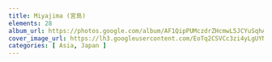 ```yaml
---
title: Miyajima (宮島)
elements: 28
album_url: https://photos.google.com/album/AF1QipPUMczdrZHcmwL5JCYuSqhA1ftNsh3RHd9bfil3
cover_image_url: https://lh3.googleusercontent.com/EoTq2CSVCc3zi4yLgUYNH14aYUnBOkoSxb7FXCjh2BCABis8CV6c835UpUlevUh-_N-e1jkRA6WXwIW6e-f1MKOXtF9UjzCUMB3m_lCbGsTAPOzu__LyDALlkR6F5AHt_xolxfrEll0D8xvUsjri000-Im-AWCziezuDM5XIwmEIp7lG8QO4xdFwV2ssAw3quENpakoiIsW0fBuBFQ0xwXp13snHydhF1NcZcLvkTjmIs1EZ3E0lGgjyd0KIG_fFHq2qM85zwm8M_kq6uxmvqsRJThvqJdKfjoKQBoYD-i1oAPnb_ioRXdevxTHzw_o7t_QDheGBWcwN56TrVBKPWmex--pntv94AAD4ywFNerloADZ1ly9vGb-0TIMouhn7fF-Wz8TKKJ4B_xPTgFt0CX0X8fBmYc2SKCe-Vr8hFT3qo84HcCK9QNmkr_vI2_td6kVglR4F7E6La7xBVWYsUHNTHnm6-RTPdiWwYAug6MBEPPpthXoH3bxNsYYLH2I_yQu6w_iGSEB7r7ZcoxsiifcNyyMUQNp63i1BzFk9H1kjwwp9Dal6knSnW_ItKxtafoq8IYx3HP9twiqh856VjOTjIlCNpkSrJbexRqanDXHEqB1PzDtS7B9dKDFa7Sz2S_bMBy3xQeUdGtNZTAU-KmD7dw=s195-p-k-no
categories: [ Asia, Japan ]
---
```


